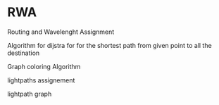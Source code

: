 # RWA
Routing and Wavelenght Assignment

Algorithm for dijstra for for the shortest path from given point to all the destination

Graph coloring Algorithm

lightpaths assignement

lightpath graph
